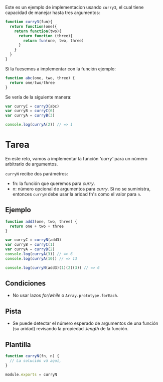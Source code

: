 Este es un ejemplo de implementacion usando `curry3`, el cual tiene capacidad de manejar hasta tres argumentos:

```js
function curry3(fun){
  return function(one){
    return function(two){
      return function (three){
        return fun(one, two, three)
      }
    }
  }
}
```

Si  la fuesemos a implementar con la función ejemplo:

```js
function abc(one, two, three) {
  return one/two/three
}
```

Se vería de la siguiente manera:

```js
var curryC = curry3(abc)
var curryB = curryC(6)
var curryA = curryB(3)

console.log(curryA(2)) // => 1
```

# Tarea

En este reto, vamos a implementar la función _'curry'_ para un número arbitrario de argumentos.

`curryN` recibe dos parámetros:

* fn: la función que queremos para _curry_.
* n: número opcional de argumentos para _curry_. Si no se suministra, entonces `curryN` debe usar  la aridad fn's como el valor para `n`.

## Ejemplo

```js
function add3(one, two, three) {
  return one + two + three
}

var curryC = curryN(add3)
var curryB = curryC(1)
var curryA = curryB(2)
console.log(curryA(3)) // => 6
console.log(curryA(10)) // => 13

console.log(curryN(add3)(1)(2)(3)) // => 6
```

## Condiciones

* No usar lazos _for/while_ o `Array.prototype.forEach`.

## Pista

* Se puede detectar el número esperado de argumentos de una función (su aridad) revisando la propiedad _.length_ de la función.

## Plantilla

```js
function curryN(fn, n) {
  // La solución vá aquí, 
}

module.exports = curryN
```
